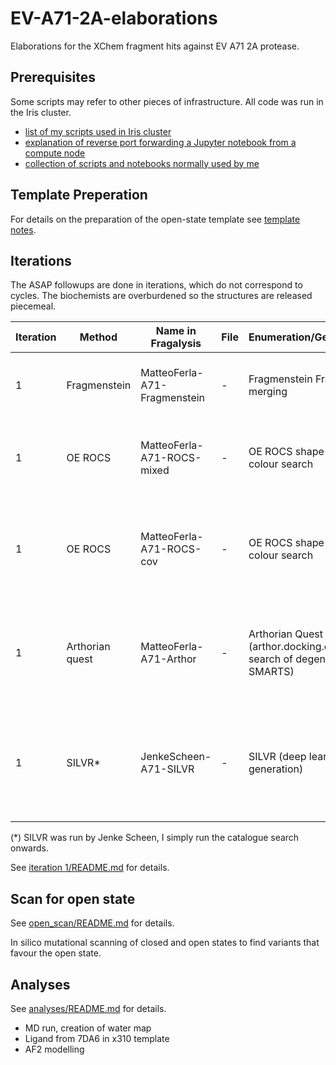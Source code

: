 # EV-A71-2A-elaborations
Elaborations for the XChem fragment hits against EV A71 2A protease.

## Prerequisites

Some scripts may refer to other pieces of infrastructure.
All code was run in the Iris cluster.

* [list of my scripts used in Iris cluster](https://gist.github.com/matteoferla/e0496d5766c12a0ae1738b943b41a536)
* [explanation of reverse port forwarding a Jupyter notebook from a compute node](https://www.blopig.com/blog/2023/10/ssh-the-boss-fight-level-jupyter-notebooks-from-compute-nodes/)
* [collection of scripts and notebooks normally used by me](https://github.com/matteoferla/Fragment-hit-follow-up-chemistry)

## Template Preperation

For details on the preparation of the open-state template see [template notes](template.md).

## Iterations
The ASAP followups are done in iterations, which do not correspond to cycles.
The biochemists are overburdened so the structures are released piecemeal.

| Iteration | Method          | Name in Fragalysis             | File | Enumeration/Generation                                           | Analogue-by-catalogue step                                                                             | Filtering                                                                             | Clustering and ranking                          |
|-----------|-----------------|--------------------------------|------|------------------------------------------------------------------|--------------------------------------------------------------------------------------------------------|---------------------------------------------------------------------------------------|-------------------------------------------------|
| 1         | Fragmenstein    | MatteoFerla-A71-Fragmenstein   | -    | Fragmenstein Fragment merging                                    | Smallworld (sw.docking.org) followed by Fragmenstein placement                                         | -                                                                                     | Interaction clustered and multiparameter ranked |
| 1         | OE ROCS         | MatteoFerla-A71-ROCS-mixed     | -    | OE ROCS shape and colour search                                  | Already in catalogue                                                                                   | Fragmenstein placement against themselves (against clashes).                          | as above                                        |
| 1         | OE ROCS         | MatteoFerla-A71-ROCS-cov       | -    | OE ROCS shape and colour search                                  | Already in catalogue                                                                                   | As above but covariant datasets filtered by distance of warhead to catalytic cysteine | as above                                        |
| 1         | Arthorian quest | MatteoFerla-A71-Arthor         | -    | Arthorian Quest (arthor.docking.org search of degenerate SMARTS) | Already in catalogue                                                                                   | degenerate SMARTS used for enumeration, followed by placement against query.          | as above                                        |
| 1         | SILVR*          | JenkeScheen-A71-SILVR          | -    | SILVR (deep learning generation)                                 | Chemistry correction, RDKit only Fragmenstein placement against self, then SmallWorld and Fragmenstein | -                                                                                     | as above                                        |

(*) SILVR was run by Jenke Scheen, I simply run the catalogue search onwards.

See [iteration 1/README.md](iteration%201/README.md) for details.

## Scan for open state

See [open_scan/README.md](open_scan/README.md) for details.

In silico mutational scanning of closed and open states to find variants that favour the open state.

## Analyses
See [analyses/README.md](analyses/README.md) for details.

* MD run, creation of water map
* Ligand from 7DA6 in x310 template
* AF2 modelling